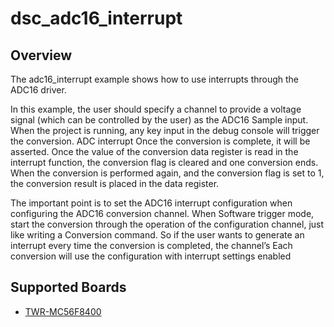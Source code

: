 # dsc_adc16_interrupt

## Overview

The adc16_interrupt example shows how to use interrupts through the ADC16 driver.

In this example, the user should specify a channel to provide a voltage signal (which can be controlled by the user) as the ADC16
Sample input. When the project is running, any key input in the debug console will trigger the conversion. ADC interrupt
Once the conversion is complete, it will be asserted. Once the value of the conversion data register is read in the interrupt function,
the conversion flag is cleared and one conversion ends. When the conversion is performed again, and the conversion flag is set to 1, 
the conversion result is placed in the data register.

The important point is to set the ADC16 interrupt configuration when configuring the ADC16 conversion channel. When
Software trigger mode, start the conversion through the operation of the configuration channel, just like writing a
Conversion command. So if the user wants to generate an interrupt every time the conversion is completed, the channel’s
Each conversion will use the configuration with interrupt settings enabled

## Supported Boards
- [TWR-MC56F8400](../../../_boards/twrmc56f8400/driver_examples/adc16/interrupt/example_board_readme.md)
